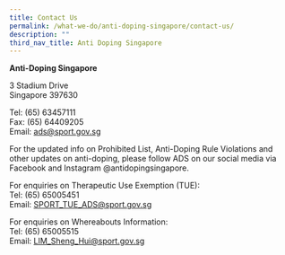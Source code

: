 ```yaml
---
title: Contact Us
permalink: /what-we-do/anti-doping-singapore/contact-us/
description: ""
third_nav_title: Anti Doping Singapore
---
```

**Anti-Doping Singapore**

3 Stadium Drive  
Singapore 397630  
  
Tel: (65) 63457111  
Fax: (65) 64409205  
Email: [ads@sport.gov.sg](mailto:ads@sport.gov.sg)

For the updated info on Prohibited List, Anti-Doping Rule Violations and other updates on anti-doping, please follow ADS on our social media via Facebook and Instagram @antidopingsingapore. 

For enquiries on Therapeutic Use Exemption (TUE):  
Tel: (65) 65005451  
Email: [SPORT_TUE_ADS@sport.gov.sg](mailto:irene_tan@sport.gov.sg)

For enquiries on Whereabouts Information:  
Tel: (65) 65005515  
Email: [LIM_Sheng_Hui@sport.gov.sg](mailto:wong_soon_meng@sport.gov.sg)
